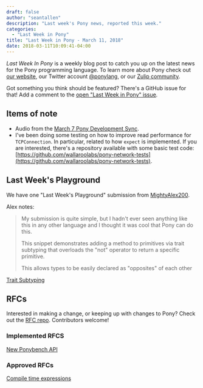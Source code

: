 ```yaml
---
draft: false
author: "seantallen"
description: "Last week's Pony news, reported this week."
categories:
  - "Last Week in Pony"
title: "Last Week in Pony - March 11, 2018"
date: 2018-03-11T10:09:41-04:00
---
```

_Last Week In Pony_ is a weekly blog post to catch you up on the latest news for the Pony programming language. To learn more about Pony check out [our website](https://ponylang.io), our Twitter account [@ponylang](https://twitter.com/ponylang), or our [Zulip community](https://ponylang.zulipchat.com).

Got something you think should be featured? There's a GitHub issue for that! Add a comment to the [open "Last Week in Pony" issue](https://github.com/ponylang/ponylang.github.io/issues?q=is%3Aissue+is%3Aopen+label%3Alast-week-in-pony).
<!-- more -->

## Items of note

* Audio from the [March 7 Pony Development Sync](https://sync-recordings.ponylang.io/r/2018_03_07.m4a).
* I've been doing some testing on how to improve read performance for `TCPConnection`. In particular, related to how `expect` is implemented. If you are interested, there's a repository available with some basic test code: [https://github.com/wallaroolabs/pony-network-tests](https://github.com/wallaroolabs/pony-network-tests).

## Last Week's Playground

We have one "Last Week's Playground" submission from [MightyAlex200](https://github.com/MightyAlex200).

Alex notes:

> My submission is quite simple, but I hadn't ever seen anything like this in any other language and I thought it was cool that Pony can do this.
>
> This snippet demonstrates adding a method to primitives via trait subtyping that overloads the "not" operator to return a specific primitive.
>
> This allows types to be easily declared as "opposites" of each other

[Trait Subtyping](https://playground.ponylang.io/?gist=13c4ad2c9752cd90d5ecc0860469f4d7)

## RFCs

Interested in making a change, or keeping up with changes to Pony? Check out the [RFC repo](https://github.com/ponylang/rfcs). Contributors welcome!

### Implemented RFCS

[New Ponybench API](https://github.com/ponylang/ponyc/pull/2578)

### Approved RFCs

[Compile time expressions](https://github.com/ponylang/rfcs/blob/main/text/0053-compile-time-expression.md)
